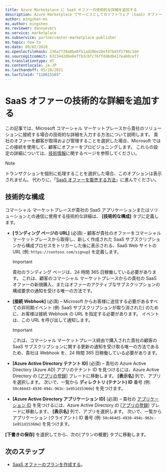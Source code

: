 ```yaml
---
title: Azure Marketplace に SaaS オファーの技術的な詳細を追加する
description: Azure Marketplace でサービスとしてのソフトウェア (SaaS) オファーの技術的な詳細を提供します。
author: mingshen-ms
ms.author: mingshen
ms.reviewer: dannyevers
ms.service: marketplace
ms.subservice: partnercenter-marketplace-publisher
ms.topic: how-to
ms.date: 09/02/2020
ms.openlocfilehash: 236a7729a8be0fb1ad20be28efd7b45f5796c1dd
ms.sourcegitcommit: 6323442dbe8effb3cbfc76ffdd6db417eab0cef7
ms.translationtype: HT
ms.contentlocale: ja-JP
ms.lasthandoff: 05/28/2021
ms.locfileid: "110615165"
---
```

# <a name="add-technical-details-for-a-saas-offer"></a>SaaS オファーの技術的な詳細を追加する

この記事では、Microsoft コマーシャル マーケットプレースから貴社のソリューションに接続する場合の技術的な詳細を入力する方法について説明します。 貴社のオファーを顧客が取得および管理することを選択した場合、Microsoft ではこの接続を使用して、顧客にオファーをプロビジョニングします。 これらの設定の詳細については、[技術情報](plan-saas-offer.md#technical-information)に関するページを参照してください。

> [!NOTE]
> トランザクションを個別に処理することを選択した場合、このオプションは表示されません。 代わりに、「[SaaS オファーを販売する方法](create-new-saas-offer-marketing.md)」に進んでください。

## <a name="technical-configuration"></a>技術的な構成

コマーシャル マーケットプレースが貴社の SaaS アプリケーションまたはソリューションとの通信に使用する技術的な詳細は、 **[技術的な構成]** タブに定義します。 

- **[ランディング ページの URL]** (必須) – 顧客が貴社のオファーをコマーシャル マーケットプレースから取得し、新しく作成された SaaS サブスクリプションから構成プロセスをトリガーした後に表示される、SaaS Web サイトの URL (例: `https://contoso.com/signup`) を定義します。

  > [!IMPORTANT]
  > 貴社のランディング ページは、24 時間 365 日稼働している必要があります。 これは、顧客のコマーシャル マーケットプレースからの貴社の SaaS オファーの新規購入、またはオファーのアクティブなサブスクリプションの構成要求の通知を受ける唯一の方法です。

- **[接続 Webhook]** (必須) – Microsoft からお客様に送信する必要があるすべての非同期イベント (例: SaaS サブスクリプションが取り消された) のために、お客様は接続 Webhook の URL を指定する必要があります。 イベントは、この URL を呼び出して通知します。

  > [!IMPORTANT]
  > これは、コマーシャル マーケットプレース経由で購入された貴社の顧客の SaaS サブスクリプションに関する更新の通知を受け取る唯一の方法であるため、貴社は Webhook を、24 時間 365 日稼働している必要があります。

- **[Azure Active Directory テナント ID]** (必須) – 貴社の Azure Active Directory (Azure AD) アプリのテナント ID を見つけるには、Azure Active Directory の [[アプリの登録]](https://portal.azure.com/#blade/Microsoft_AAD_RegisteredApps/ApplicationsListBlade) ブレードに移動します。 **[表示名]** 列で、アプリを選択します。 次いで、一覧から **ディレクトリ (テナント) ID** 番号 (例: `50c464d3-4930-494c-963c-1e951d15360e`) を見つけます。

- **[Azure Active Directory アプリケーション ID]** (必須) – 貴社の [アプリケーション ID](../active-directory/develop/howto-create-service-principal-portal.md#get-tenant-and-app-id-values-for-signing-in) を見つけるには、Azure Active Directory の [[アプリの登録]](https://portal.azure.com/#blade/Microsoft_AAD_RegisteredApps/ApplicationsListBlade) ブレードに移動します。 **[表示名]** 列で、アプリを選択します。 次いで、一覧からアプリケーション (クライアント) ID 番号 (例: `50c464d3-4930-494c-963c-1e951d15360e`) を見つけます。

**[下書きの保存]** を選択してから、次の[プランの概要] タブに移動します。

## <a name="next-steps"></a>次のステップ

- [SaaS オファーのプランを作成する](create-new-saas-offer-plans.md)。